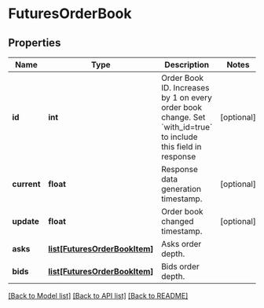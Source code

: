 # FuturesOrderBook

## Properties
Name | Type | Description | Notes
------------ | ------------- | ------------- | -------------
**id** | **int** | Order Book ID. Increases by 1 on every order book change. Set &#x60;with_id&#x3D;true&#x60; to include this field in response | [optional] 
**current** | **float** | Response data generation timestamp. | [optional] 
**update** | **float** | Order book changed timestamp. | [optional] 
**asks** | [**list[FuturesOrderBookItem]**](FuturesOrderBookItem.md) | Asks order depth. | 
**bids** | [**list[FuturesOrderBookItem]**](FuturesOrderBookItem.md) | Bids order depth. | 

[[Back to Model list]](../README.md#documentation-for-models) [[Back to API list]](../README.md#documentation-for-api-endpoints) [[Back to README]](../README.md)


